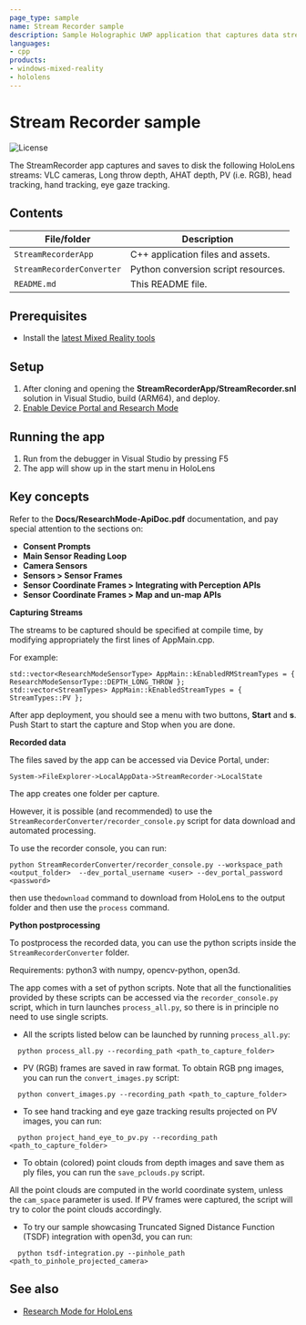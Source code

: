 ```yaml
---
page_type: sample
name: Stream Recorder sample
description: Sample Holographic UWP application that captures data streams and saves them to disk on HoloLens 2 devices.
languages:
- cpp
products:
- windows-mixed-reality
- hololens
---
```


# Stream Recorder sample 

![License](https://img.shields.io/badge/license-MIT-green.svg)

The StreamRecorder app captures and saves to disk the following HoloLens streams: VLC cameras, Long throw depth, AHAT depth, PV (i.e. RGB), head tracking, hand tracking, eye gaze tracking.

## Contents

| File/folder | Description |
|-------------|-------------|
| `StreamRecorderApp` | C++ application files and assets. |
| `StreamRecorderConverter` | Python conversion script resources. |
| `README.md` | This README file. |

## Prerequisites

* Install the [latest Mixed Reality tools](https://docs.microsoft.com/windows/mixed-reality/develop/install-the-tools)

## Setup

1. After cloning and opening the **StreamRecorderApp/StreamRecorder.snl** solution in Visual Studio, build (ARM64), and deploy.
2. [Enable Device Portal and Research Mode](https://docs.microsoft.com/windows/mixed-reality/research-mode)

## Running the app

1. Run from the debugger in Visual Studio by pressing F5
2. The app will show up in the start menu in HoloLens

## Key concepts

Refer to the **Docs/ResearchMode-ApiDoc.pdf** documentation, and pay special attention to the sections on: 
* **Consent Prompts**
* **Main Sensor Reading Loop**
* **Camera Sensors**
* **Sensors > Sensor Frames**
* **Sensor Coordinate Frames > Integrating with Perception APIs**
* **Sensor Coordinate Frames > Map and un-map APIs**

**Capturing Streams**

The streams to be captured should be specified at compile time, by modifying appropriately the first lines of AppMain.cpp.

For example:
```
std::vector<ResearchModeSensorType> AppMain::kEnabledRMStreamTypes = { ResearchModeSensorType::DEPTH_LONG_THROW };
std::vector<StreamTypes> AppMain::kEnabledStreamTypes = { StreamTypes::PV };
```

After app deployment, you should see a menu with two buttons, **Start** and **s**. Push Start to start the capture and Stop when you are done.

**Recorded data**

The files saved by the app can be accessed via Device Portal, under:
```
System->FileExplorer->LocalAppData->StreamRecorder->LocalState
```
The app creates one folder per capture.

However, it is possible (and recommended) to use the `StreamRecorderConverter/recorder_console.py` script for data download and automated processing.

To use the recorder console, you can run:
```
python StreamRecorderConverter/recorder_console.py --workspace_path <output_folder>  --dev_portal_username <user> --dev_portal_password <password>
```

then use the`download` command to download from HoloLens to the output folder and then use the `process` command.

**Python postprocessing**

To postprocess the recorded data, you can use the python scripts inside the `StreamRecorderConverter` folder.

Requirements: python3 with numpy, opencv-python, open3d.

The app comes with a set of python scripts. Note that all the functionalities provided by these scripts can be accessed via the `recorder_console.py` script, which in turn launches `process_all.py`, so there is in principle no need to use single scripts.

- All the scripts listed below can be launched by running `process_all.py`:
```
  python process_all.py --recording_path <path_to_capture_folder>
```

- PV (RGB) frames are saved in raw format. To obtain RGB png images, you can run the `convert_images.py` script:
```
  python convert_images.py --recording_path <path_to_capture_folder>
```

- To see hand tracking and eye gaze tracking results projected on PV images, you can run:
```
  python project_hand_eye_to_pv.py --recording_path <path_to_capture_folder>
```

- To obtain (colored) point clouds from depth images and save them as ply files, you can run the `save_pclouds.py` script.

All the point clouds are computed in the world coordinate system, unless the `cam_space` parameter is used. If PV frames were captured, the script will try to color the point clouds accordingly.

- To try our sample showcasing Truncated Signed Distance Function (TSDF) integration with open3d, you can run:
```
  python tsdf-integration.py --pinhole_path <path_to_pinhole_projected_camera>
```

## See also

* [Research Mode for HoloLens](https://docs.microsoft.com/windows/mixed-reality/develop/platform-capabilities-and-apis/research-mode)